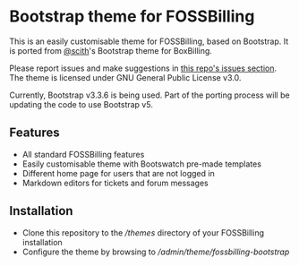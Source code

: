 # Bootstrap theme for FOSSBilling

This is an easily customisable theme for FOSSBilling, based on Bootstrap. It is ported from [@scith](https://github.com/scith)'s Bootstrap theme for BoxBilling.

Please report issues and make suggestions in [this repo's issues section](https://github.com/rubenuijtdewilligen/fossbilling-bootstrap/issues). The theme is licensed under GNU General Public License v3.0.

Currently, Bootstrap v3.3.6 is being used. Part of the porting process will be updating the code to use Bootstrap v5.

## Features
- All standard FOSSBilling features
- Easily customisable theme with Bootswatch pre-made templates
- Different home page for users that are not logged in
- Markdown editors for tickets and forum messages

## Installation
- Clone this repository to the */themes* directory of your FOSSBilling installation
- Configure the theme by browsing to */admin/theme/fossbilling-bootstrap*